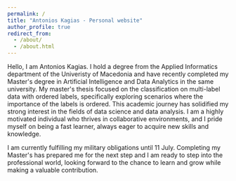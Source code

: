 ```yaml
---
permalink: /
title: "Antonios Kagias - Personal website"
author_profile: true
redirect_from: 
  - /about/
  - /about.html
---
```


Hello, I am Antonios Kagias. I hold a degree from the Applied Informatics department of the Univeristy of Macedonia and have recently completed my Master's degree in Artificial Intelligence and Data Analytics in the same university. My master's thesis focused on the classification on multi-label data with ordered labels, specifically exploring scenarios where the importance of the labels is ordered. This academic journey has solidified my strong interest in the fields of data science and data analysis. I am a highly motivated individual who thrives in collaborative environments, and I pride myself on being a fast learner, always eager to acquire new skills and knowledge.  

I am currently fulfilling my military obligations until 11 July. Completing my Master's has prepared me for the next step and I am ready to step into the professional world, looking forward to the chance to learn and grow while making a valuable contribution.